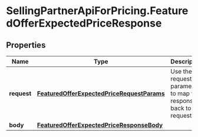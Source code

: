 # SellingPartnerApiForPricing.FeaturedOfferExpectedPriceResponse

## Properties
Name | Type | Description | Notes
------------ | ------------- | ------------- | -------------
**request** | [**FeaturedOfferExpectedPriceRequestParams**](FeaturedOfferExpectedPriceRequestParams.md) | Use these request parameters to map the response back to the request. | 
**body** | [**FeaturedOfferExpectedPriceResponseBody**](FeaturedOfferExpectedPriceResponseBody.md) |  | [optional] 


